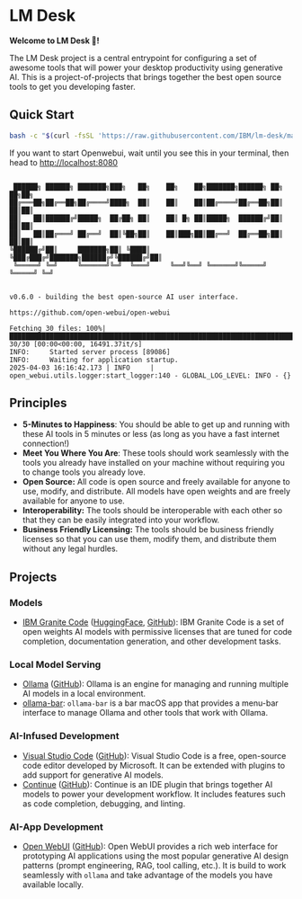 # LM Desk

**Welcome to LM Desk 👋!**

The LM Desk project is a central entrypoint for configuring a set of awesome tools that will power your desktop productivity using generative AI. This is a project-of-projects that brings together the best open source tools to get you developing faster.

## Quick Start

```sh
bash -c "$(curl -fsSL 'https://raw.githubusercontent.com/IBM/lm-desk/main/get-lm-desk.sh')"
```

If you want to start Openwebui, wait until you see this in your terminal, then head to <http://localhost:8080>

```

 ██████╗ ██████╗ ███████╗███╗   ██╗    ██╗    ██╗███████╗██████╗ ██╗   ██╗██╗
██╔═══██╗██╔══██╗██╔════╝████╗  ██║    ██║    ██║██╔════╝██╔══██╗██║   ██║██║
██║   ██║██████╔╝█████╗  ██╔██╗ ██║    ██║ █╗ ██║█████╗  ██████╔╝██║   ██║██║
██║   ██║██╔═══╝ ██╔══╝  ██║╚██╗██║    ██║███╗██║██╔══╝  ██╔══██╗██║   ██║██║
╚██████╔╝██║     ███████╗██║ ╚████║    ╚███╔███╔╝███████╗██████╔╝╚██████╔╝██║
 ╚═════╝ ╚═╝     ╚══════╝╚═╝  ╚═══╝     ╚══╝╚══╝ ╚══════╝╚═════╝  ╚═════╝ ╚═╝


v0.6.0 - building the best open-source AI user interface.

https://github.com/open-webui/open-webui

Fetching 30 files: 100%|█████████████████████████████████████████████████████████████████████████████████████████████████████████████████████████████████| 30/30 [00:00<00:00, 16491.37it/s]
INFO:     Started server process [89086]
INFO:     Waiting for application startup.
2025-04-03 16:16:42.173 | INFO     | open_webui.utils.logger:start_logger:140 - GLOBAL_LOG_LEVEL: INFO - {}
```

## Principles

- **5-Minutes to Happiness**: You should be able to get up and running with these AI tools in 5 minutes or less (as long as you have a fast internet connection!)
- **Meet You Where You Are**: These tools should work seamlessly with the tools you already have installed on your machine without requiring you to change tools you already love.
- **Open Source:** All code is open source and freely available for anyone to use, modify, and distribute. All models have open weights and are freely available for anyone to use.
- **Interoperability:** The tools should be interoperable with each other so that they can be easily integrated into your workflow.
- **Business Friendly Licensing:** The tools should be business friendly licenses so that you can use them, modify them, and distribute them without any legal hurdles.

## Projects

### Models

- [IBM Granite Code](https://github.com/ibm-granite) ([HuggingFace](https://huggingface.co/collections/ibm-granite/granite-code-models-6624c5cec322e4c148c8b330), [GitHub](https://github.com/ibm-granite)): IBM Granite Code is a set of open weights AI models with permissive licenses that are tuned for code completion, documentation generation, and other development tasks.

### Local Model Serving

- [Ollama](https://ollama.com/) ([GitHub](https://github.com/ollama/ollama)): Ollama is an engine for managing and running multiple AI models in a local environment.
- [ollama-bar](https://github.com/IBM/ollama-bar): `ollama-bar` is a bar macOS app that provides a menu-bar interface to manage Ollama and other tools that work with Ollama.

### AI-Infused Development

- [Visual Studio Code](https://code.visualstudio.com/) ([GitHub](https://github.com/microsoft/vscode)): Visual Studio Code is a free, open-source code editor developed by Microsoft. It can be extended with plugins to add support for generative AI models.
- [Continue](https://www.continue.dev/) ([GitHub](https://github.com/continuedev/continue)): Continue is an IDE plugin that brings together AI models to power your development workflow. It includes features such as code completion, debugging, and linting.

### AI-App Development

- [Open WebUI](https://openwebui.com/) ([GitHub](https://github.com/open-webui/open-webui)): Open WebUI provides a rich web interface for prototyping AI applications using the most popular generative AI design patterns (prompt engineering, RAG, tool calling, etc.). It is build to work seamlessly with `ollama` and take advantage of the models you have available locally.
